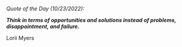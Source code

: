 *Quote of the Day (10/23/2022):*

_**Think in terms of opportunities and solutions instead of problems, disappointment, and failure.**_

Lorii Myers